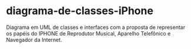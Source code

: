 # diagrama-de-classes-iPhone
Diagrama em UML de classes e interfaces com a proposta de representar os papéis do IPHONE de Reprodutor Musical, Aparelho Telefônico e Navegador da Internet.


